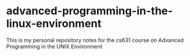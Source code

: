 # advanced-programming-in-the-linux-environment
This is my personal repository notes for the cs631 course on Advanced Programming in the UNIX Environment
